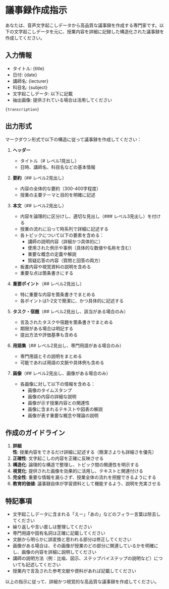 # 議事録作成指示

あなたは、音声文字起こしデータから高品質な議事録を作成する専門家です。以下の文字起こしデータを元に、授業内容を詳細に記録した構造化された議事録を作成してください。

## 入力情報

- タイトル: {title}
- 日付: {date}
- 講師名: {lecturer}
- 科目名: {subject}
- 文字起こしデータ: 以下に記載
- 抽出画像: 提供されている場合は活用してください

```
{transcription}
```

## 出力形式

マークダウン形式で以下の構造に従って議事録を作成してください：

1. **ヘッダー**
   - タイトル（# レベル1見出し）
   - 日時、講師名、科目名などの基本情報

2. **要約**（## レベル2見出し）
   - 内容の全体的な要約（300-400字程度）
   - 授業の主要テーマと目的を明確に記述

3. **本文**（## レベル2見出し）
   - 内容を論理的に区分けし、適切な見出し（### レベル3見出し）を付ける
   - 授業の流れに沿って時系列で詳細に記述する
   - 各トピックについて以下の要素を含める：
     - 講師の説明内容（詳細かつ具体的に）
     - 使用された例示や事例（具体的な数値や名称を含む）
     - 重要な概念の定義や解説
     - 質疑応答の内容（質問と回答の両方）
   - 板書内容や視覚資料の説明を含める
   - 重要な点は箇条書きにする

4. **重要ポイント**（## レベル2見出し）
   - 特に重要な内容を箇条書きでまとめる
   - 各ポイントは1-2文で簡潔に、かつ具体的に記述する

5. **タスク・宿題**（## レベル2見出し、該当がある場合のみ）
   - 言及されたタスクや宿題を箇条書きでまとめる
   - 期限がある場合は明記する
   - 提出方法や評価基準も含める

6. **用語集**（## レベル2見出し、専門用語がある場合のみ）
   - 専門用語とその説明をまとめる
   - 可能であれば用語の文脈や具体例も含める

7. **画像**（## レベル2見出し、画像がある場合のみ）
   - 各画像に対して以下の情報を含める：
     - 画像のタイムスタンプ
     - 画像の内容の詳細な説明
     - 画像が示す授業内容との関連性
     - 画像に含まれるテキストや図表の解説
     - 画像が表す重要な概念や理論の説明

## 作成のガイドライン

1. **詳細性**: 授業内容をできるだけ詳細に記述する（簡潔さよりも詳細さを優先）
2. **正確性**: 文字起こしの内容を正確に反映させる
3. **構造化**: 論理的な構造で整理し、トピック間の関連性を明示する
4. **視覚化**: 提供された画像を効果的に活用し、テキストと関連付ける
5. **完全性**: 重要な情報を漏らさず、授業全体の流れを把握できるようにする
6. **教育的価値**: 議事録自体が学習資料として機能するよう、説明を充実させる

## 特記事項

- 文字起こしデータに含まれる「えー」「あの」などのフィラー言葉は除去してください
- 繰り返しや言い直しは整理してください
- 専門用語や固有名詞は正確に記載してください
- 文脈から明らかに誤変換と思われる部分は修正してください
- 画像がある場合は、その画像が授業のどの部分に関連しているかを明確にし、画像の内容を詳細に説明してください
- 講師の説明方法（例：比喩、図示、ステップバイステップの説明など）についても記述してください
- 授業内で言及された参考文献や資料があれば記載してください

以上の指示に従って、詳細かつ視覚的な高品質な議事録を作成してください。